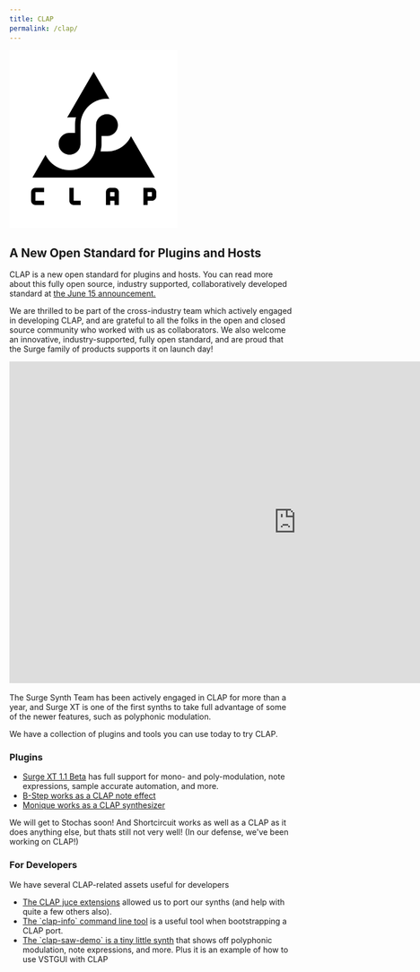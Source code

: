 ```yaml
---
title: CLAP 
permalink: /clap/
---
```


<img src="/assets/images/clap-full-logo-black.png" width=300 >
<h2>A New Open Standard for Plugins and Hosts</h2>

CLAP is a new open standard for plugins and hosts. You can read more about this fully open source,
industry supported, collaboratively developed standard at <a href="https://u-he.com/community/clap">
the June 15 announcement.</a>

We are thrilled to be part of the cross-industry team which actively engaged in developing CLAP, and
are grateful to all the folks in the open and closed source community who worked with us
as collaborators. We also welcome an innovative, industry-supported, fully open standard,
and are proud that the Surge family of products supports it on launch day!

<iframe width="1021" height="574" src="https://www.youtube.com/embed/B2mywWyI9es" title="Introducing CLAP, the new audio standard for audio plug-ins and hosts" frameborder="0" allow="accelerometer; autoplay; clipboard-write; encrypted-media; gyroscope; picture-in-picture" allowfullscreen></iframe>

The Surge Synth Team has been actively engaged in CLAP for more than a year, and Surge XT
is one of the first synths to take full advantage of some of the newer features, such
as polyphonic modulation. 

We have a collection of plugins and tools you can use today to try CLAP.

<h3>Plugins</h3>

<ul>
<li><a href="https://surge-synthesizer.github.io/nightly_XT">Surge XT 1.1 Beta</a> has full 
    support for mono- and poly-modulation, note expressions, sample accurate automation, and more.</li>
<li><a href="https://github.com/surge-synthesizer/b-step/releases/tag/Nightly">B-Step works as a CLAP note effect</a></li>
<li><a href="https://github.com/surge-synthesizer/monique-monosynth/releases/tag/Nightly">Monique works as a CLAP synthesizer</a></li>
</ul>

We will get to Stochas soon! And Shortcircuit works as well as a CLAP as it does anything else, but thats
still not very well! (In our defense, we've been working on CLAP!)

<h3>For Developers</h3>

We have several CLAP-related assets useful for developers

<ul>
<li><a href="https://github.com/free-audio/clap-juce-extensions">The CLAP juce extensions</a> allowed us to port
our synths (and help with quite a few others also).</li>
<li><a href="https://github.com/surge-synthesizer/clap-info">The `clap-info` command line tool</a> is a useful tool when
bootstrapping a CLAP port.</li>
<li><a href="https://github.com/surge-synthesizer/clap-saw-demo">The `clap-saw-demo` is a tiny little synth</a> that shows 
off polyphonic modulation, note expressions, and more. Plus it is an example of how to use VSTGUI with CLAP</li>
</ul>


